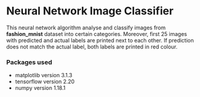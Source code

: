 # Neural Network Image Classifier
This neural network algorithm analyse and classify images from **fashion_mnist** dataset into certain categories. 
Moreover, first 25 images with predicted and actual labels are printed next to each other. If prediction does not match
the actual label, both labels are printed in red colour.

### Packages used
* matplotlib version 3.1.3
* tensorflow version 2.20 
* numpy version 1.18.1
